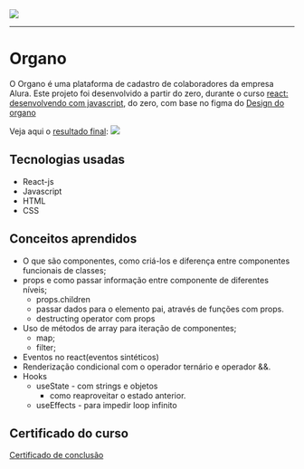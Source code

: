 <img src="https://github.com/SamuraiSamuka/Imagens/blob/main/alura.png">

<hr>

# Organo

O Organo é uma plataforma de cadastro de colaboradores da empresa Alura.
Este projeto foi desenvolvido a partir do zero, durante o curso [react: desenvolvendo com javascript](https://www.alura.com.br/curso-online-react-desenvolvendo-javascript), do zero, com base no figma do [Design do organo](https://www.figma.com/file/T6BLI1HfB81eYOiVgpqQz7/Projeto-Intro-ao-React?node-id=134%3A128&t=3vlZEE9tCnspHVFm-0)

Veja aqui o [resultado final](https://react-js-desenvolvendo-com-js-organo.vercel.app/):
<img src='https://github.com/SamuraiSamuka/React_JS-Desenvolvendo_com_JS--Organo/blob/main/public/imagens/pr%C3%A9via%2C.png'>

## Tecnologias usadas

* React-js
* Javascript
* HTML
* CSS

## Conceitos aprendidos

* O que são componentes, como criá-los e diferença entre componentes funcionais de classes;
* props e como passar informação entre componente de diferentes níveis;
    * props.children
    * passar dados para o elemento pai, através de funções com props.
    * destructing operator com props
* Uso de métodos de array para iteração de componentes;
    * map;
    * filter;
* Eventos no react(eventos sintéticos)
* Renderização condicional com o operador ternário e operador &&.
* Hooks
    * useState - com strings e objetos
        * como reaproveitar o estado anterior.
    * useEffects - para impedir loop infinito
    
## Certificado do curso
[Certificado de conclusão](https://cursos.alura.com.br/certificate/sscarvalho123/react-desenvolvendo-javascript)
